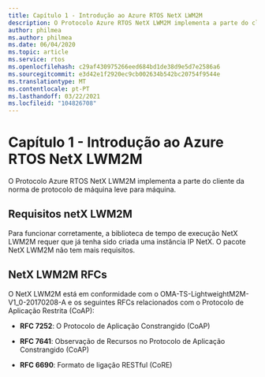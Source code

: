 ```yaml
---
title: Capítulo 1 - Introdução ao Azure RTOS NetX LWM2M
description: O Protocolo Azure RTOS NetX LWM2M implementa a parte do cliente da norma de protocolo de máquina leve para máquina.
author: philmea
ms.author: philmea
ms.date: 06/04/2020
ms.topic: article
ms.service: rtos
ms.openlocfilehash: c29af430975266eed684bd1de38d9e5d7e2586a6
ms.sourcegitcommit: e3d42e1f2920ec9cb002634b542bc20754f9544e
ms.translationtype: MT
ms.contentlocale: pt-PT
ms.lasthandoff: 03/22/2021
ms.locfileid: "104826708"
---
```

# <a name="chapter-1---introduction-to-azure-rtos-netx-lwm2m"></a>Capítulo 1 - Introdução ao Azure RTOS NetX LWM2M

O Protocolo Azure RTOS NetX LWM2M implementa a parte do cliente da norma de protocolo de máquina leve para máquina.

## <a name="netx-lwm2m-requirements"></a>Requisitos netX LWM2M

Para funcionar corretamente, a biblioteca de tempo de execução NetX LWM2M requer que já tenha sido criada uma instância IP NetX. O pacote NetX LWM2M não tem mais requisitos.

## <a name="netx-lwm2m-rfcs"></a>NetX LWM2M RFCs

O NetX LWM2M está em conformidade com o OMA-TS-LightweightM2M-V1_0-20170208-A e os seguintes RFCs relacionados com o Protocolo de Aplicação Restrita (CoAP):

- **RFC 7252**: O Protocolo de Aplicação Constrangido (CoAP)

- **RFC 7641**: Observação de Recursos no Protocolo de Aplicação Constrangido (CoAP)

- **RFC 6690**: Formato de ligação RESTful (CoRE)